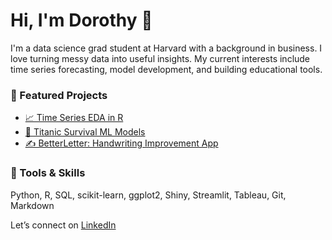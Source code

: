 # Hi, I'm Dorothy 👋

I'm a data science grad student at Harvard with a background in business. I love turning messy data into useful insights. My current interests include time series forecasting, model development, and building educational tools.

### 📌 Featured Projects
- [📈 Time Series EDA in R](https://github.com/dorothyavo/timeseries-eda)
- [🤖 Titanic Survival ML Models](https://github.com/dorothyavo/titanic-ml)
- [✍️ BetterLetter: Handwriting Improvement App](https://github.com/dorothyavo/betterletterapp)

### 🧰 Tools & Skills
Python, R, SQL, scikit-learn, ggplot2, Shiny, Streamlit, Tableau, Git, Markdown

Let’s connect on [LinkedIn](https://www.linkedin.com/in/dorothy-vo-7005aa344/)
